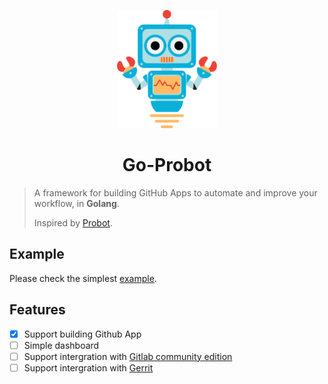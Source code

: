 <p align="center">
  <a href="https://probot.github.io"><img src="docs/robot.svg" width="160" alt="Probot's logo, a cartoon robot" /></a>
</p>

<h1 align="center">Go-Probot</h1>

> A framework for building GitHub Apps to automate and improve your workflow, in **Golang**.
> 
> Inspired by [Probot](https://github.com/probot/probot).

## Example

Please check the simplest [example](example/main.go).

## Features

- [x] Support building Github App
- [ ] Simple dashboard
- [ ] Support intergration with [Gitlab community edition](https://docs.gitlab.com/ee/install/)
- [ ] Support intergration with [Gerrit](https://www.gerritcodereview.com/)
